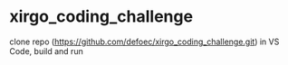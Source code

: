 # xirgo_coding_challenge

clone repo (https://github.com/defoec/xirgo_coding_challenge.git) in VS Code, build and run